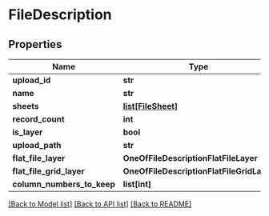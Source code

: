 # FileDescription

## Properties
Name | Type | Description | Notes
------------ | ------------- | ------------- | -------------
**upload_id** | **str** |  | [optional] 
**name** | **str** |  | [optional] 
**sheets** | [**list[FileSheet]**](FileSheet.md) |  | [optional] 
**record_count** | **int** |  | [optional] 
**is_layer** | **bool** |  | [optional] 
**upload_path** | **str** |  | [optional] 
**flat_file_layer** | **OneOfFileDescriptionFlatFileLayer** |  | [optional] 
**flat_file_grid_layer** | **OneOfFileDescriptionFlatFileGridLayer** |  | [optional] 
**column_numbers_to_keep** | **list[int]** |  | [optional] 

[[Back to Model list]](../README.md#documentation-for-models) [[Back to API list]](../README.md#documentation-for-api-endpoints) [[Back to README]](../README.md)

